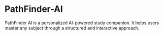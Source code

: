 # PathFinder-AI
PathFinder AI is a personalized AI-powered study companion. It helps users master any subject through a structured and interactive approach.
